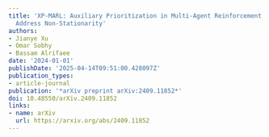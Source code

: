 ```yaml
---
title: 'XP-MARL: Auxiliary Prioritization in Multi-Agent Reinforcement Learning to
  Address Non-Stationarity'
authors:
- Jianye Xu
- Omar Sobhy
- Bassam Alrifaee
date: '2024-01-01'
publishDate: '2025-04-14T09:51:00.428097Z'
publication_types:
- article-journal
publication: '*arXiv preprint arXiv:2409.11852*'
doi: 10.48550/arXiv.2409.11852
links:
- name: arXiv
  url: https://arxiv.org/abs/2409.11852
---
```

